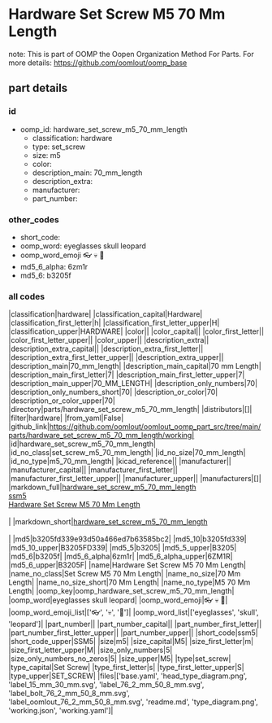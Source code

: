 # Hardware Set Screw M5 70 Mm Length  

note: This is part of OOMP the Oopen Organization Method For Parts. For more details: https://github.com/oomlout/oomp_base

##  part details





### id
* oomp_id: hardware_set_screw_m5_70_mm_length
  * classification: hardware
  * type: set_screw
  * size: m5
  * color: 
  * description_main: 70_mm_length
  * description_extra: 
  * manufacturer: 
  * part_number: 

### other_codes
* short_code: 
* oomp_word: eyeglasses skull leopard
* oomp_word_emoji :eyeglasses: :skull: :leopard:
* md5_6_alpha: 6zm1r
* md5_6: b3205f

### all codes 
|classification|hardware|
|classification_capital|Hardware|
|classification_first_letter|h|
|classification_first_letter_upper|H|
|classification_upper|HARDWARE|
|color||
|color_capital||
|color_first_letter||
|color_first_letter_upper||
|color_upper||
|description_extra||
|description_extra_capital||
|description_extra_first_letter||
|description_extra_first_letter_upper||
|description_extra_upper||
|description_main|70_mm_length|
|description_main_capital|70 mm Length|
|description_main_first_letter|7|
|description_main_first_letter_upper|7|
|description_main_upper|70_MM_LENGTH|
|description_only_numbers|70|
|description_only_numbers_short|70|
|description_or_color|70|
|description_or_color_upper|70|
|directory|parts/hardware_set_screw_m5_70_mm_length|
|distributors|[]|
|filter|hardware|
|from_yaml|False|
|github_link|https://github.com/oomlout/oomlout_oomp_part_src/tree/main/parts/hardware_set_screw_m5_70_mm_length/working|
|id|hardware_set_screw_m5_70_mm_length|
|id_no_class|set_screw_m5_70_mm_length|
|id_no_size|70_mm_length|
|id_no_type|m5_70_mm_length|
|kicad_reference||
|manufacturer||
|manufacturer_capital||
|manufacturer_first_letter||
|manufacturer_first_letter_upper||
|manufacturer_upper||
|manufacturers|[]|
|markdown_full|[hardware_set_screw_m5_70_mm_length](https://github.com/oomlout/oomlout_oomp_part_src/tree/main/parts/hardware_set_screw_m5_70_mm_length/working)<br>[ssm5](https://github.com/oomlout/oomlout_oomp_part_src/tree/main/parts/hardware_set_screw_m5_70_mm_length/working)<br>[Hardware Set Screw M5 70 Mm Length](https://github.com/oomlout/oomlout_oomp_part_src/tree/main/parts/hardware_set_screw_m5_70_mm_length/working)<br><br>|
|markdown_short|[hardware_set_screw_m5_70_mm_length](https://github.com/oomlout/oomlout_oomp_part_src/tree/main/parts/hardware_set_screw_m5_70_mm_length/working)<br><br>|
|md5|b3205fd339e93d50a466ed7b63585bc2|
|md5_10|b3205fd339|
|md5_10_upper|B3205FD339|
|md5_5|b3205|
|md5_5_upper|B3205|
|md5_6|b3205f|
|md5_6_alpha|6zm1r|
|md5_6_alpha_upper|6ZM1R|
|md5_6_upper|B3205F|
|name|Hardware Set Screw M5 70 Mm Length|
|name_no_class|Set Screw M5 70 Mm Length|
|name_no_size|70 Mm Length|
|name_no_size_short|70 Mm Length|
|name_no_type|M5 70 Mm Length|
|oomp_key|oomp_hardware_set_screw_m5_70_mm_length|
|oomp_word|eyeglasses skull leopard|
|oomp_word_emoji|:eyeglasses: :skull: :leopard:|
|oomp_word_emoji_list|[':eyeglasses:', ':skull:', ':leopard:']|
|oomp_word_list|['eyeglasses', 'skull', 'leopard']|
|part_number||
|part_number_capital||
|part_number_first_letter||
|part_number_first_letter_upper||
|part_number_upper||
|short_code|ssm5|
|short_code_upper|SSM5|
|size|m5|
|size_capital|M5|
|size_first_letter|m|
|size_first_letter_upper|M|
|size_only_numbers|5|
|size_only_numbers_no_zeros|5|
|size_upper|M5|
|type|set_screw|
|type_capital|Set Screw|
|type_first_letter|s|
|type_first_letter_upper|S|
|type_upper|SET_SCREW|
|files|['base.yaml', 'head_type_diagram.png', 'label_15_mm_30_mm.svg', 'label_76_2_mm_50_8_mm.svg', 'label_bolt_76_2_mm_50_8_mm.svg', 'label_oomlout_76_2_mm_50_8_mm.svg', 'readme.md', 'type_diagram.png', 'working.json', 'working.yaml']|
